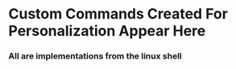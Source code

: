 # Custom Commands Created For Personalization Appear Here
### All are implementations from the linux shell